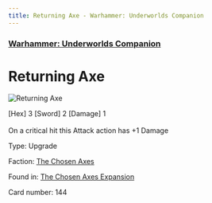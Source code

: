 ```yaml
---
title: Returning Axe - Warhammer: Underworlds Companion
---
```


### [Warhammer: Underworlds Companion](https://guidokessels.github.io/wh-underworlds)

  

# Returning Axe

![Returning Axe](https://warhammerunderworlds.com/wp-content/uploads/sites/6/2018/02/144_ENG.png)

<div class="whu-weapon">[Hex] 3 [Sword] 2 [Damage] 1</div><br /> On a critical hit this Attack action has +1 Damage

Type: Upgrade

Faction: [The Chosen Axes](https://guidokessels.github.io/wh-underworlds/factions/the-chosen-axes)

Found in: [The Chosen Axes Expansion](https://guidokessels.github.io/wh-underworlds/locations/the-chosen-axes-expansion)

Card number: 144
